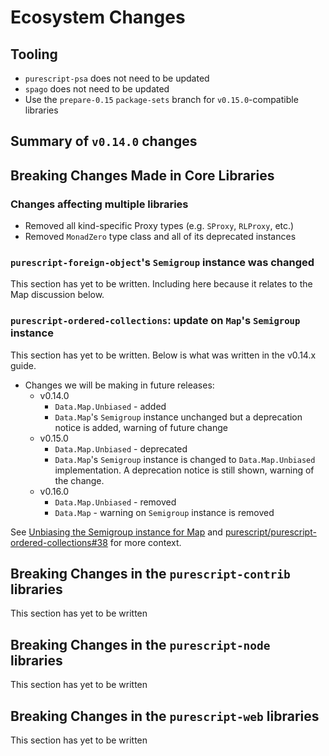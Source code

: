 # Ecosystem Changes

## Tooling

- `purescript-psa` does not need to be updated
- `spago` does not need to be updated
- Use the `prepare-0.15` `package-sets` branch for `v0.15.0`-compatible libraries

## Summary of `v0.14.0` changes

## Breaking Changes Made in Core Libraries

### Changes affecting multiple libraries

- Removed all kind-specific Proxy types (e.g. `SProxy`, `RLProxy`, etc.)
- Removed `MonadZero` type class and all of its deprecated instances

### `purescript-foreign-object`'s `Semigroup` instance was changed

This section has yet to be written. Including here because it relates to the Map discussion below.

### `purescript-ordered-collections`: update on `Map`'s `Semigroup` instance

This section has yet to be written. Below is what was written in the v0.14.x guide.

- Changes we will be making in future releases:
    - v0.14.0
        - `Data.Map.Unbiased` - added
        - `Data.Map`'s `Semigroup` instance unchanged but a deprecation notice is added, warning of future change
    - v0.15.0
      - `Data.Map.Unbiased` - deprecated
      - `Data.Map`'s `Semigroup` instance is changed to `Data.Map.Unbiased` implementation. A deprecation notice is still shown, warning of the change.
    - v0.16.0
      - `Data.Map.Unbiased` - removed
      - `Data.Map` - warning on `Semigroup` instance is removed

See [Unbiasing the Semigroup instance for Map](https://discourse.purescript.org/t/unbiasing-the-semigroup-instance-for-map/1935) and [purescript/purescript-ordered-collections#38](https://github.com/purescript/purescript-ordered-collections/pull/38) for more context.

## Breaking Changes in the `purescript-contrib` libraries

This section has yet to be written

## Breaking Changes in the `purescript-node` libraries

This section has yet to be written

## Breaking Changes in the `purescript-web` libraries

This section has yet to be written
